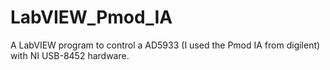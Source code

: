 # LabVIEW_Pmod_IA

A LabVIEW program to control a AD5933 (I used the Pmod IA from digilent) with NI USB-8452 hardware.
